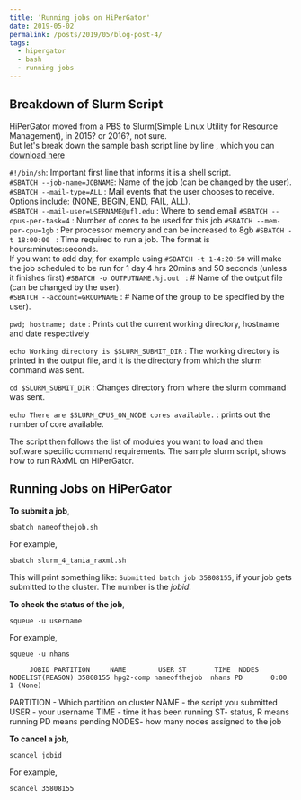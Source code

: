 ```yaml
---
title: ‘Running jobs on HiPerGator'
date: 2019-05-02
permalink: /posts/2019/05/blog-post-4/
tags:
  - hipergator
  - bash
  - running jobs
---
```


Breakdown of Slurm Script
------
HiPerGator moved from a PBS to Slurm(Simple Linux Utility for Resource Management), in 2015? or 2016?, not sure.  
But let's break down the sample bash script line by line , which you can [download here](http://NatyaHans.github.io/files/slurm_4_tania_raxml.sh)

`#!/bin/sh`: Important first line that informs it is a shell script.  
`#SBATCH --job-name=JOBNAME`: Name of the job (can be changed by the user).  
`#SBATCH --mail-type=ALL` :  Mail events that the user chooses to receive. Options include: (NONE, BEGIN, END, FAIL, ALL).  
`#SBATCH --mail-user=USERNAME@ufl.edu` : Where to send email 
`#SBATCH --cpus-per-task=4` :  Number of cores to be used for this job
`#SBATCH --mem-per-cpu=1gb` :  Per processor memory and can be increased to 8gb
`#SBATCH -t 18:00:00 ` : Time required to run a job. The format is hours:minutes:seconds.  
If you want to add day, for example using `#SBATCH -t 1-4:20:50` will make the job scheduled to be run for 1 day 4 hrs 20mins and 50 seconds (unless it finishes first) 
`#SBATCH -o OUTPUTNAME.%j.out ` :  # Name of the output file (can be changed by the user).  
`#SBATCH --account=GROUPNAME`  : # Name of the group to be specified by the user).

`pwd; hostname; date`  : Prints out the current working directory, hostname and date respectively 

`echo Working directory is $SLURM_SUBMIT_DIR`  : The working directory is printed in the output file, and it is the directory from which the slurm command was sent. 

`cd $SLURM_SUBMIT_DIR`  :  Changes directory from where the slurm command was sent.

`echo There are $SLURM_CPUS_ON_NODE cores available.` : prints out the number of core available. 

The script then follows the list of modules you want to load and then software specific command requirements. The sample slurm script, shows how to run RAxML on HiPerGator. 

Running Jobs on HiPerGator
------
**To submit a job**,

    sbatch nameofthejob.sh
    
For example,

    sbatch slurm_4_tania_raxml.sh

This will print something like: `Submitted batch job 35808155`, if your job gets submitted to the cluster. The number is the *jobid*. 

**To check the status of the job**,
    
    squeue -u username

For example,
  
    squeue -u nhans


`     JOBID PARTITION     NAME        USER ST       TIME  NODES NODELIST(REASON)
    35808155 hpg2-comp nameofthejob  nhans PD       0:00      1 (None)`
    
PARTITION - Which partition on cluster 
NAME - the script you submitted
USER - your username
TIME - time it has been running
ST- status, R means running PD means pending
NODES- how many nodes assigned to the job

**To cancel a job**,  

    scancel jobid
    
For example,

    scancel 35808155
    




